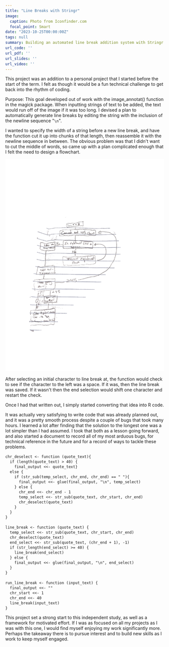 ```yaml
---
title: "Line Breaks with Stringr"
image:
  caption: Photo from Iconfinder.com
  focal_point: Smart
date: "2023-10-25T00:00:00Z"
tags: null
summary: Building an automated line break addition system with Stringr
url_code: ''
url_pdf: ''
url_slides: ''
url_video: ''
---
```


This project was an addition to a personal project that I started before the start of the term. I felt as though it would be a fun technical challenge to get back into the rhythm of coding.

Purpose:
This goal developed out of work with the image_annotat() function in the magick package. When inputting strings of text to be added, the text would run off of the image if it was too long. I devised a plan to automatically generate line breaks by editing the string with the inclusion of the newline sequence "`\n`".

I wanted to specify the width of a string before a new line break, and have the function cut it up into chunks of that length, then reassemble it with the newline sequence in between. The obvious problem was that I didn't want to cut the middle of words, so came up with a plan complicated enough that I felt the need to design a flowchart.

![A photo of the flowchart I wrote out](flow_chart.jpg)

After selecting an initial character to line break at, the function would check to see if the character to the left was a space. If it was, then the line break was saved. If it wasn't then the end selection would shift one character and restart the check.

Once I had that written out, I simply started converting that idea into R code.

It was actually very satisfying to write code that was already planned out, and it was a pretty smooth process despite a couple of bugs that took many hours. I learned a lot after finding that the solution to the longest one was a lot simpler than I had assumed. I took that both as a lesson going forward, and also started a document to record all of my most arduous bugs, for technical reference in the future and for a record of ways to tackle these problems.

```
chr_deselect <- function (quote_text){
  if (length(quote_text) > 40) {
    final_output <<- quote_text}
  else {
    if (str_sub(temp_select, chr_end, chr_end) == " "){
      final_output <<- glue(final_output, "\n", temp_select)
    } else {
      chr_end <<- chr_end - 1
      temp_select <<- str_sub(quote_text, chr_start, chr_end)
      chr_deselect(quote_text)
    }
  }
}

line_break <- function (quote_text) {
  temp_select <<- str_sub(quote_text, chr_start, chr_end)
  chr_deselect(quote_text)
  end_select <<- str_sub(quote_text, (chr_end + 1), -1)
  if (str_length(end_select) >= 40) {
    line_break(end_select)
  } else {
    final_output <<- glue(final_output, "\n", end_select)
  }
}

run_line_break <- function (input_text) {
  final_output <<- ""
  chr_start <<- 1
  chr_end <<- 40
  line_break(input_text)
}
```

This project set a strong start to this independent study, as well as a framework for motivated effort. If I was as focused on all my projects as I was with this one, I would find myself enjoying my work significantly more. Perhaps the takeaway there is to pursue interest and to build new skills as I work to keep myself engaged.